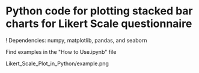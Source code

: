 # Python code for plotting stacked bar charts for Likert Scale questionnaire
! Dependencies: numpy, matplotlib, pandas, and seaborn

Find examples in the "How to Use.ipynb" file

Likert_Scale_Plot_in_Python/example.png
